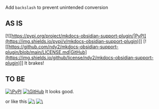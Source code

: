 Add `backslash` to prevent unintended conversion

## AS IS
[![[https://pypi.org/project/mkdocs-obsidian-support-plugin/|PyPI](https://img.shields.io/pypi/v/mkdocs-obsidian-support-plugin)]]
[![[https://github.com/ndy2/mkdocs-obsidian-support-plugin/blob/main/LICENSE.md|GitHub](https://img.shields.io/github/license/ndy2/mkdocs-obsidian-support-plugin)]]
It brakes!

## TO BE
[![\PyPI](https://img.shields.io/pypi/v/mkdocs-obsidian-support-plugin)](https://pypi.org/project/mkdocs-obsidian-support-plugin/)
[![\GitHub](https://img.shields.io/github/license/ndy2/mkdocs-obsidian-support-plugin)](https://github.com/ndy2/mkdocs-obsidian-support-plugin/blob/main/LICENSE.md)
It looks good.

or like this
[![\\](https://img.shields.io/pypi/v/mkdocs-obsidian-support-plugin)](https://pypi.org/project/mkdocs-obsidian-support-plugin/)
[![\\](https://img.shields.io/github/license/ndy2/mkdocs-obsidian-support-plugin)](https://github.com/ndy2/mkdocs-obsidian-support-plugin/blob/main/LICENSE.md)
